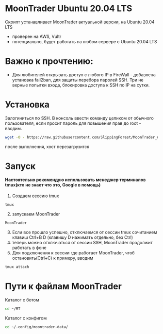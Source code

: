 # MoonTrader Ubuntu 20.04 LTS

Скрипт устанавливает MoonTrader актуальной версии, на Ubuntu 20.04 LTS
- проверен на AWS, Vultr
- потенциально, будет работать на любом сервере с Ubuntu 20.04 LTS

# Важно к прочтению: 
- Для любителей открывать доступ с любого IP в FireWall - добавлена установка fail2ban, для защиты перебора паролей SSH. Три не верные попытки входа, блокировка доступа к SSH по IP на сутки.

# Установка

Залогиниться по SSH. В консоль ввести команду целиком от обычного пользователя, если просит пароль для повышения прав до root - вводим.
```bash
wget -O - https://raw.githubusercontent.com/SlippingForest/MoonTrader_ubuntu/main/install_MT.sh | bash
```

после выполнения, хост перезагрузится

# Запуск

#### Настоятельно рекомендую использовать менеджер терминалов tmux(кто не знает что это, Google в помощь)

1. Создаем сессию tmux
```bash
tmux
```
2. запускаем MoonTrader
```bash
MoonTrader
```
3. Если все прошло успешно, отключаемся от сессии tmux сочитанием клавиш Ctrl+B D (клавишу D нажимать отдельно, без Ctrl)
4. теперь можно отключаться от сессии SSH, MoonTrader продолжит работать в фоне
5. Для подключения к сессии где работает MoonTrader, чтоб остановить(Ctrl+C) к примеру, вводим
```bash
tmux attach
```
# Пути к файлам MoonTrader
Каталог с ботом
```bash
cd ~/MT
```
Каталог с конфигом
```bash
cd ~/.config/moontrader-data/
```